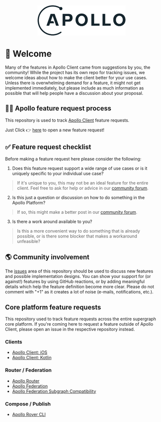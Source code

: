 <div align="center">
  <p>
  	<a href="https://www.apollographql.com/"><img src="https://raw.githubusercontent.com/apollographql/apollo-client-devtools/main/assets/apollo-wordmark.svg" height="100" alt="Apollo Client"></a>
  </p>
</div>

# 👋 Welcome

Many of the features in Apollo Client came from suggestions by you, the community! While the project has its own repo for tracking issues, we welcome ideas about how to make the client better for your use cases. Unless there is overwhelming demand for a feature, it might not get implemented immediately, but please include as much information as possible that will help people have a discussion about your proposal.

## 🧑‍🚀 Apollo feature request process

This repository is used to track [Apollo Client](https://github.com/apollographql/apollo-client) feature requests.

Just Click 👉 [here](https://github.com/apollographql/apollo-feature-requests/issues/new) to open a new feature request!

## ✅ Feature request checklist

Before making a feature request here please consider the following:

1. Does this feature request support a wide range of use cases or is it uniquely specific to your individual use case?

> If it's unique to you, this may not be an ideal feature for the entire client. Feel free to ask for help or advice in our [community forum](https://community.apollographql.com/).

2. Is this just a question or discussion on how to do something in the Apollo Platform?

> If so, this might make a better post in our [community forum](https://community.apollographql.com/).

3. Is there a work around available to you?

> Is this a more convenient way to do something that is already possible, or is there some blocker that makes a workaround unfeasible?

## 🌎 Community involvement

The [issues](https://github.com/apollographql/apollo-feature-requests/issues/) area of this repository should be used to discuss new features and possible implementation designs. You can show your support for (or against!) features by using GitHub reactions, or by adding meaningful details which help the feature definition become more clear. Please do not comment with "+1" as it creates a lot of noise (e-mails, notifications, etc.).

## Core platform feature requests

This repository used to track feature requests across the entire supergraph core platform. If you're coming here to request a feature outside of Apollo Client, please open an issue in the respective repository instead.

### Clients

- [Apollo Client: iOS](https://github.com/apollographql/apollo-ios)
- [Apollo Client: Kotlin](https://github.com/apollographql/apollo-kotlin)

### Router / Federation

- [Apollo Router](https://github.com/apollographql/router)
- [Apollo Federation](https://github.com/apollographql/federation)
- [Apollo Federation Subgraph Compatibility](https://github.com/apollographql/apollo-federation-subgraph-compatibility)

### Compose / Publish

- [Apollo Rover CLI](https://github.com/apollographql/rover)
